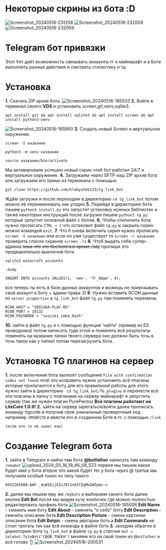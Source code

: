 # Некоторые скрины из бота :D
![Screenshot_20240516-231258](https://github.com/Hlebyshek123/tg_link_bot/assets/169852726/17519c30-5f87-4975-807e-fd6398666f60)
![Screenshot_20240516-232059](https://github.com/Hlebyshek123/tg_link_bot/assets/169852726/995940d2-dd5d-484f-8399-1f69df5afced)
![Screenshot_20240516-232059](https://github.com/Hlebyshek123/tg_link_bot/assets/169852726/3b18f58f-15ee-4984-bb59-d67c5932f7f2)


# Telegram бот привязки
Этот бот даёт возможность связывать аккаунты тг и майнкрафт и в Боте выполнять разные действия и смотреть статистику и тд 

# Установка
**1.** Скачать ZIP архив бота. ![Screenshot_20240516-185533](https://github.com/Hlebyshek123/tg_link_bot/assets/169852726/f019af80-f7db-40d0-b883-dc4650338a7c)
**2.** Войти в терминал своего **VDS** и установить screen,git,venv,sqlite3.

```
apt install git && apt install sqlite3 && apt install screen && apt install python3-venv
```

![Screenshot_20240516-185950](https://github.com/Hlebyshek123/tg_link_bot/assets/169852726/0b17c5a4-5150-4554-84f5-ae972636446f) 
**3.** Создать новый Screen и виртуальное окружение. 
```
screen -S название
```
```
python3 -m venv название
```
```
source название/bin/activate
```
Мы активировали успешно новый скрин чтоб бот работал 24/7 и виртуальное окружение. 
**4.** Загружаем через SFTP наш ZIP архив бота или загружаем его прямо из терминала с помощью. 
```
git clone https://github.com/hlebyshek123/tg_link_bot
```
Ждём загрузки и после переходим в директорию ``cd tg_link_bot`` потом можно её переименовать как угодно 
**5.** Перейдя в директорию бота пишем ``python3 install.py`` это запустит установку нужных библиотек а также некоторых инструкций после загрузки пишем ``python3 tg.py`` который запустит основной файл с ботом. 
**6.** Чтобы отключить бота нужно прописать ``CTRL + C`` что остановит файл ``tg.py`` и закрыть скрин можно командой ``exit``.
**7.** Что б снова включить скрин нужно прописать ``screen -S название`` или если он уже существует то ``screen -r название`` проверить список скринов ``screen -ls``
**8.** Чтоб выдать себе супер-админа ~~пока что это бесполезно кроме /say~~ пропиши это предварительно выключив бота
```
sqlite3 minecraft_accounts
```
```
.dump
```
```
INSERT INTO accounts VALUES(1, 'ник', 'Тг_Айди', 4);
```
все теперь ты есть в базе данных аккаунтов и можешь не привязывать свой аккаунт к боту + админ права :D
**9.** Нужно вставить RCON данные из ``server.properties`` в ``tg_link_bot`` файл ``tg.py`` там поменять перемены 
```
RCON_HOST = "SOSISKA-PLAY.RU"
RCON_PORT = 19132
RCON_PASSWORD = "sosiski_imba_bozh"
```
**10.** зайти в файл ``tg.py`` и с помощью функции 'найти' (пример из ES проводника) потом написать туда srvok и поменять всё результаты поменять на название папки твоего сервера оно должно быть точь в точь такое как у папки! 
потом перезагрузить бота.

# Установка TG плагинов на сервер

**1.** после включения бота вылезет сообщение ``File with confirmation codes not found`` чтоб это исправить нужно установить всё плагины которые прилагаются к боту для его правильной работы для этого нужно зайти в директорию `` cd tg_link_bot/TG_plugins`` и перенести всё эти плагины в папку с плагинами на сервер майнкрафт и запустить сервер (так же нужен плагин PurePerms) 
**Всё плагины работают на LiteCore 1.0.9!** 
**2.** зайти на сервер зарегаться/войти далее прописать команду /tgcode и получив свой уникальный проверочный код например ``1M5QR1TQ`` и ввести его в созданном Боте в тг. с помощью ``/link``

``(если кто то не знает как)``
# Создание Telegram бота

**1.** зайти в Telegram и найти там бота **@botfather** написать там команду ``/newbot`` ![upload_2024_05_16_19_46_08_523](https://github.com/Hlebyshek123/tg_link_bot/assets/169852726/5afcfc48-2407-471e-9a83-7e309dad3a37)
первое мы пишем какое будет имя у бота второе это какой будет тег у бота через @ третье мы получаем особый токен по типу такого 
```
6932265908:AAF-_4vW1EijEZxJ9Y1n63TZqMwIWZpAv-o
```
**2.** далее мы пишем ему же ``/mybots`` и выбераем своего бота далее кнопка **Edit Bot** после мы видим кучу кнопочек где можно полностью редактировать профиль бота ![Screenshot_20240516-195006](https://github.com/Hlebyshek123/tg_link_bot/assets/169852726/098f5be1-8f90-42ae-8a27-4c74cfd1f8f3)
**Edit Name** - сменить имя боту
**Edit About** - сменить "о себе" боту
**Edit Description** - сменить описание бота 
**Edit Description Picture** - смена картинки описания бота
**Edit Botpic** - смена аватарки бота 
а **Edit Commands** не стоит трогать так как всё команды в файле бота
**3.** заходим обратно в директорию бота ``tg_link_bot`` в файле ``tg.py`` в строчке 
``bot = telebot.TeleBot("СВОЙ_ТОКЕН")`` меняем его на свой токен из ``@botfather`` и всё готово 👌 
![Screenshot_20240516-200531](https://github.com/Hlebyshek123/tg_link_bot/assets/169852726/4a5b6f57-37da-4a49-893d-f215dab22ea1)
